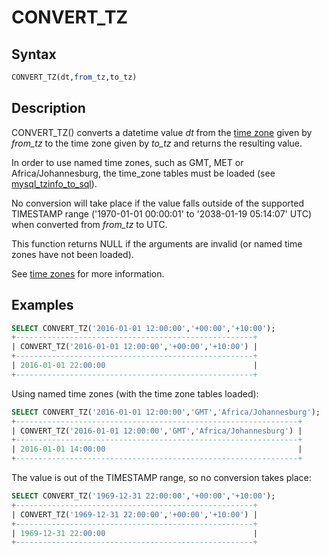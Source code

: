# CONVERT_TZ

## Syntax

```sql
CONVERT_TZ(dt,from_tz,to_tz)
```

## Description

CONVERT_TZ() converts a datetime value <em>dt</em> from the [time zone](/columns-storage-engines-and-plugins/data-types/string-data-types/character-sets/internationalization-and-localization/time-zones/) given by <em>from_tz</em> to the time zone given by <em>to_tz</em> and returns the resulting value.

In order to use named time zones, such as GMT, MET or Africa/Johannesburg, the time_zone tables must be loaded (see [mysql_tzinfo_to_sql](/clients-utilities/mysql_tzinfo_to_sql/)).

No conversion will take place if the value falls outside of the supported TIMESTAMP range ('1970-01-01 00:00:01' to '2038-01-19 05:14:07' UTC) when converted from <em>from_tz</em> to UTC.

This function returns NULL if the arguments are invalid (or named time zones have not been loaded).

See [time zones](/columns-storage-engines-and-plugins/data-types/string-data-types/character-sets/internationalization-and-localization/time-zones/) for more information.

## Examples

```sql
SELECT CONVERT_TZ('2016-01-01 12:00:00','+00:00','+10:00');
+-----------------------------------------------------+
| CONVERT_TZ('2016-01-01 12:00:00','+00:00','+10:00') |
+-----------------------------------------------------+
| 2016-01-01 22:00:00                                 |
+-----------------------------------------------------+
```

Using named time zones (with the time zone tables loaded):

```sql
SELECT CONVERT_TZ('2016-01-01 12:00:00','GMT','Africa/Johannesburg');
+---------------------------------------------------------------+
| CONVERT_TZ('2016-01-01 12:00:00','GMT','Africa/Johannesburg') |
+---------------------------------------------------------------+
| 2016-01-01 14:00:00                                           |
+---------------------------------------------------------------+
```

The value is out of the TIMESTAMP range, so no conversion takes place:

```sql
SELECT CONVERT_TZ('1969-12-31 22:00:00','+00:00','+10:00');
+-----------------------------------------------------+
| CONVERT_TZ('1969-12-31 22:00:00','+00:00','+10:00') |
+-----------------------------------------------------+
| 1969-12-31 22:00:00                                 |
+-----------------------------------------------------+
```